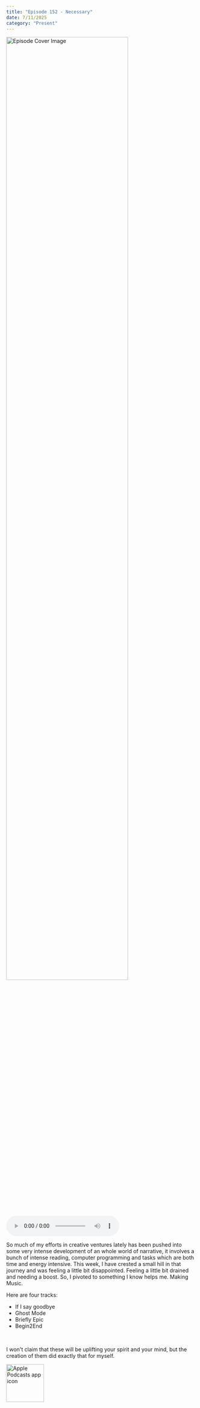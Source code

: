 ```yaml
---
title: "Episode 152 - Necessary"
date: 7/11/2025
category: "Present"
---
```

<img src="https://artwork.captivate.fm/258d6383-a454-48d9-b1ca-a6b9e9002957/QOowGwlKMzr9BXoAmieALMyZ.jpeg" alt="Episode Cover Image" width=80%/>
<audio controls>
  <source src="https://episodes.captivate.fm/episode/cecec5b0-ede9-4c10-b65e-297db19485bf.mp3" type="audio/mpeg">
  Your browser does not support the audio element.
</audio>

<p>So much of my efforts in creative ventures lately has been pushed into some very intense development of an whole world of narrative, it involves a bunch of intense reading, computer programming and tasks which are both time and energy intensive. This week, I have crested a small hill in that journey and was feeling a little bit disappointed. Feeling a little bit drained and needing a boost. So, I pivoted to something I know helps me. Making Music.</p><p>Here are four tracks:</p><ul><li>If I say goodbye</li><li>Ghost Mode</li><li>Briefly Epic</li><li>Begin2End</li></ul><br/><p>I won't claim that these will be uplifting your spirit and your mind, but the creation of them did exactly that for myself. </p>

<a href="https://podcasts.apple.com/us/podcast/living-room-music/id1608791560?tscg=30200&itsct=podcast_box_appicon&ls=1&mttnsubad=1608791560" style="display: inline-block;"><img src="https://toolbox.marketingtools.apple.com/api/v2/badges/app-icon-podcasts/standard/en-us" alt="Apple Podcasts app icon" style="width: 100px; height: 100px; vertical-align: middle; object-fit: contain;" /></a>
    